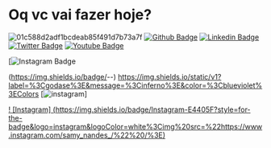 # Oq vc vai fazer hoje? 
![01c588d2adf1bcdeab85f491d7b73a7f](https://user-images.githubusercontent.com/77402118/104478728-6656eb00-55a1-11eb-812e-4f0e604216b3.jpg)
[![Github Badge](https://img.shields.io/badge/-Github-000?style=flat-square&logo=Github&logoColor=white&link=https://github.com/fagnerpsantos)](https://github.com/fagnerpsantos)
[![Linkedin Badge](https://img.shields.io/badge/-LinkedIn-blue?style=flat-square&logo=Linkedin&logoColor=white&link=https://www.linkedin.com/in/fagnerpsantos/)](https://www.linkedin.com/in/fagnerpsantos/)
[![Twitter Badge](https://img.shields.io/badge/-Twitter-1ca0f1?style=flat-square&labelColor=1ca0f1&logo=twitter&logoColor=white&link=https://twitter.com/fagnerpsantos)](https://twitter.com/fagnerpsantos)
[![Youtube Badge](https://img.shields.io/badge/-YouTube-ff0000?style=flat-square&labelColor=ff0000&logo=youtube&logoColor=white&link=https://www.youtube.com/user/TreinaWeb)](https://www.youtube.com/user/TreinaWeb)

[![Instagram Badge](https://img.shields.io/endpoint?color=Instagram&logo=Instagram%20%23E4405F&url=https%3A%2F%2Fwww.instagram.com%2Fsamy_nandes_%2F)




(https://img.shields.io/badge/<LABEL>-<MESSAGE>-<COLOR>)
https://img.shields.io/static/v1?label=%3Cgodase%3E&message=%3Cinferno%3E&color=%3Cblueviolet%3EColors
  [![instagram](https://img.shields.io/instagram/url?color=blueviolet&label=Instagram&logo=instagram&logoColor=white&url=https%3A%2F%2Fwww.instagram.com%2Fsamy_nandes_%2F)]
  
  
  
  
  
  
  [! [Instagram] (https://img.shields.io/badge/Instagram-E4405F?style=for-the-badge&logo=instagram&logoColor=white%3Cimg%20src=%22https://www.instagram.com/samy_nandes_/%22%20/%3E)](https://www.instagram.com/samy_nandes_/)
